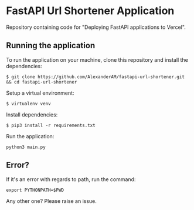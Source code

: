 # FastAPI Url Shortener Application

Repository containing code for "Deploying FastAPI applications to Vercel".

## Running the application

To run the application on your machine, clone this repository and install the dependencies:

```
$ git clone https://github.com/AlexanderAM/fastapi-url-shortener.git && cd fastapi-url-shortener
```

Setup a virtual environment:

```
$ virtualenv venv
```

Install dependencies:

```
$ pip3 install -r requirements.txt
```

Run the application:

```
python3 main.py
```

## Error?

If it's an error with regards to path, run the command:

```
export PYTHONPATH=$PWD
```

Any other one? Please raise an issue.